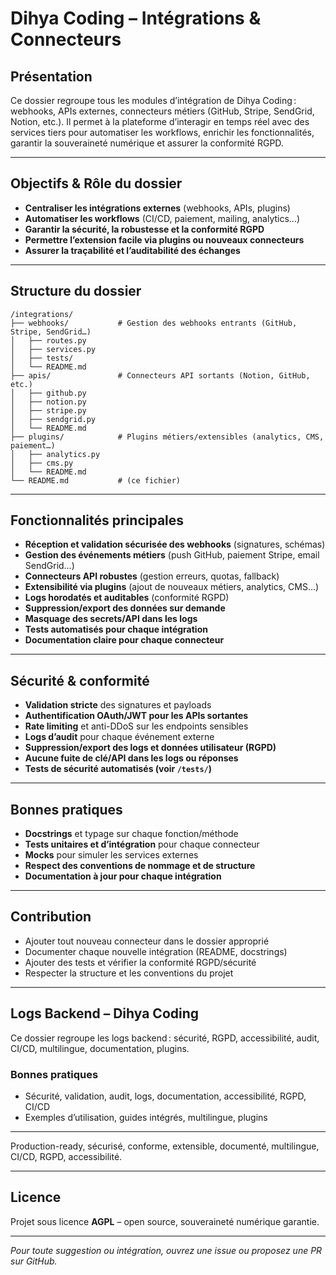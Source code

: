 # Dihya Coding – Intégrations & Connecteurs

## Présentation

Ce dossier regroupe tous les modules d’intégration de Dihya Coding : webhooks, APIs externes, connecteurs métiers (GitHub, Stripe, SendGrid, Notion, etc.). Il permet à la plateforme d’interagir en temps réel avec des services tiers pour automatiser les workflows, enrichir les fonctionnalités, garantir la souveraineté numérique et assurer la conformité RGPD.

---

## Objectifs & Rôle du dossier

- **Centraliser les intégrations externes** (webhooks, APIs, plugins)
- **Automatiser les workflows** (CI/CD, paiement, mailing, analytics…)
- **Garantir la sécurité, la robustesse et la conformité RGPD**
- **Permettre l’extension facile via plugins ou nouveaux connecteurs**
- **Assurer la traçabilité et l’auditabilité des échanges**

---

## Structure du dossier

```
/integrations/
├── webhooks/           # Gestion des webhooks entrants (GitHub, Stripe, SendGrid…)
│   ├── routes.py
│   ├── services.py
│   ├── tests/
│   └── README.md
├── apis/               # Connecteurs API sortants (Notion, GitHub, etc.)
│   ├── github.py
│   ├── notion.py
│   ├── stripe.py
│   ├── sendgrid.py
│   └── README.md
├── plugins/            # Plugins métiers/extensibles (analytics, CMS, paiement…)
│   ├── analytics.py
│   ├── cms.py
│   └── README.md
└── README.md           # (ce fichier)
```

---

## Fonctionnalités principales

- **Réception et validation sécurisée des webhooks** (signatures, schémas)
- **Gestion des événements métiers** (push GitHub, paiement Stripe, email SendGrid…)
- **Connecteurs API robustes** (gestion erreurs, quotas, fallback)
- **Extensibilité via plugins** (ajout de nouveaux métiers, analytics, CMS…)
- **Logs horodatés et auditables** (conformité RGPD)
- **Suppression/export des données sur demande**
- **Masquage des secrets/API dans les logs**
- **Tests automatisés pour chaque intégration**
- **Documentation claire pour chaque connecteur**

---

## Sécurité & conformité

- **Validation stricte** des signatures et payloads
- **Authentification OAuth/JWT pour les APIs sortantes**
- **Rate limiting** et anti-DDoS sur les endpoints sensibles
- **Logs d’audit** pour chaque événement externe
- **Suppression/export des logs et données utilisateur (RGPD)**
- **Aucune fuite de clé/API dans les logs ou réponses**
- **Tests de sécurité automatisés (voir `/tests/`)**

---

## Bonnes pratiques

- **Docstrings** et typage sur chaque fonction/méthode
- **Tests unitaires et d’intégration** pour chaque connecteur
- **Mocks** pour simuler les services externes
- **Respect des conventions de nommage et de structure**
- **Documentation à jour pour chaque intégration**

---

## Contribution

- Ajouter tout nouveau connecteur dans le dossier approprié
- Documenter chaque nouvelle intégration (README, docstrings)
- Ajouter des tests et vérifier la conformité RGPD/sécurité
- Respecter la structure et les conventions du projet

---

## Logs Backend – Dihya Coding

Ce dossier regroupe les logs backend : sécurité, RGPD, accessibilité, audit, CI/CD, multilingue, documentation, plugins.

### Bonnes pratiques
- Sécurité, validation, audit, logs, documentation, accessibilité, RGPD, CI/CD
- Exemples d’utilisation, guides intégrés, multilingue, plugins

---
Production-ready, sécurisé, conforme, extensible, documenté, multilingue, CI/CD, RGPD, accessibilité.

---

## Licence

Projet sous licence **AGPL** – open source, souveraineté numérique garantie.

---

*Pour toute suggestion ou intégration, ouvrez une issue ou proposez une PR sur GitHub.*
